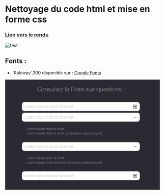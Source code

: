# Nettoyage du code html et mise en forme css

###  [Lien vers le rendu]()
![test](https://github.com/Anilcharif/Faq.git)

## Fonts :
 - 'Raleway',300 disponible sur : [Google Fonts](https://fonts.google.com/specimen/Raleway)

 ![Raleway](./asset/Screenshot_1.png)
